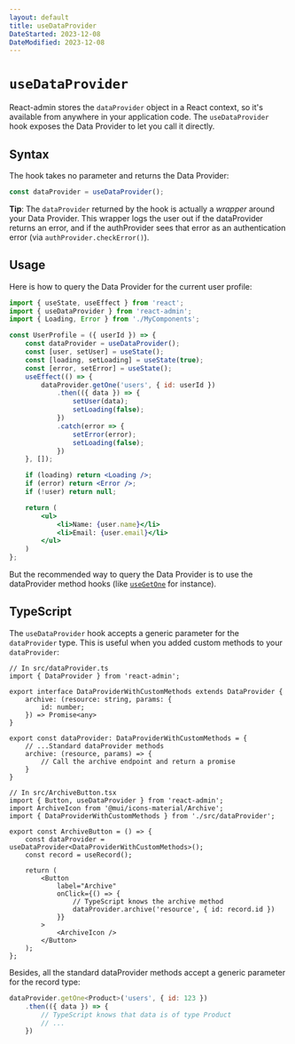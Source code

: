 ```yaml
---
layout: default
title: useDataProvider
DateStarted: 2023-12-08
DateModified: 2023-12-08
---
```


# `useDataProvider`

React-admin stores the `dataProvider` object in a React context, so it's available from anywhere in your application code. The `useDataProvider` hook exposes the Data Provider to let you call it directly.

## Syntax

The hook takes no parameter and returns the Data Provider:
```jsx
const dataProvider = useDataProvider();
```

**Tip**: The `dataProvider` returned by the hook is actually a *wrapper* around your Data Provider. This wrapper logs the user out if the dataProvider returns an error, and if the authProvider sees that error as an authentication error (via `authProvider.checkError()`).

## Usage

Here is how to query the Data Provider for the current user profile:

```jsx
import { useState, useEffect } from 'react';
import { useDataProvider } from 'react-admin';
import { Loading, Error } from './MyComponents';

const UserProfile = ({ userId }) => {
    const dataProvider = useDataProvider();
    const [user, setUser] = useState();
    const [loading, setLoading] = useState(true);
    const [error, setError] = useState();
    useEffect(() => {
        dataProvider.getOne('users', { id: userId })
            .then(({ data }) => {
                setUser(data);
                setLoading(false);
            })
            .catch(error => {
                setError(error);
                setLoading(false);
            })
    }, []);

    if (loading) return <Loading />;
    if (error) return <Error />;
    if (!user) return null;

    return (
        <ul>
            <li>Name: {user.name}</li>
            <li>Email: {user.email}</li>
        </ul>
    )
};
```

But the recommended way to query the Data Provider is to use the dataProvider method hooks (like [`useGetOne`](./useGetOne.md) for instance).

## TypeScript

The `useDataProvider` hook accepts a generic parameter for the `dataProvider` type. This is useful when you added custom methods to your `dataProvider`:

```tsx
// In src/dataProvider.ts
import { DataProvider } from 'react-admin';

export interface DataProviderWithCustomMethods extends DataProvider {
    archive: (resource: string, params: {
        id: number;
    }) => Promise<any>
}

export const dataProvider: DataProviderWithCustomMethods = {
    // ...Standard dataProvider methods
    archive: (resource, params) => {
        // Call the archive endpoint and return a promise
    }
}

// In src/ArchiveButton.tsx
import { Button, useDataProvider } from 'react-admin';
import ArchiveIcon from '@mui/icons-material/Archive';
import { DataProviderWithCustomMethods } from './src/dataProvider';

export const ArchiveButton = () => {
    const dataProvider = useDataProvider<DataProviderWithCustomMethods>();
    const record = useRecord();

    return (
        <Button
            label="Archive"
            onClick={() => {
                // TypeScript knows the archive method
                dataProvider.archive('resource', { id: record.id })
            }}
        >
            <ArchiveIcon />
        </Button>
    );
};
```

Besides, all the standard dataProvider methods accept a generic parameter for the record type:

```jsx
dataProvider.getOne<Product>('users', { id: 123 })
    .then(({ data }) => {
        // TypeScript knows that data is of type Product
        // ...
    })
```

